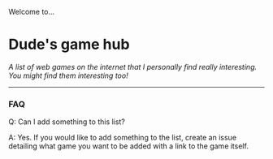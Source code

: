 Welcome to...
# Dude's game hub
_A list of web games  on the internet that I personally find really interesting. You might find them interesting too!_
_________________
### FAQ

Q: Can I add something to this list?

A: Yes. If you would like to add something to the list, create an issue detailing what game you want to be added with a link to the game itself.


